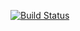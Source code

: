 [![Build Status](https://travis-ci.com/hanhoudebaga/myhw.svg?branch=main)](https://travis-ci.com/hanhoudebaga/myhw)

